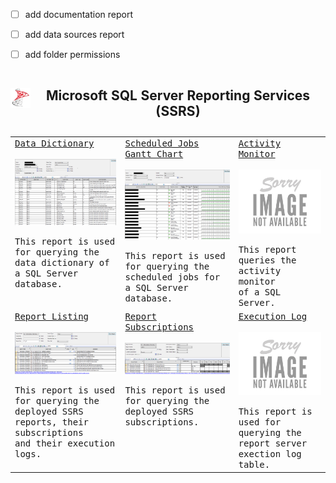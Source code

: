 
- [ ] add documentation report
- [ ] add data sources report
- [ ] add folder permissions


<table style="width:100%">
    <caption>
        <h2>
            <img align="left" src="Images/ReadMe/App.png" width="32px">
            Microsoft SQL Server Reporting Services (SSRS)
        </h2>
    </caption>
    <tr valign="top">
        <td>
            <kbd>
                <a href="https://raw.githubusercontent.com/aduguid/SqlServerReportingServices/master/ServerDatabase/Database%20Dictionary.rdl">Data Dictionary</a>
                <br>
                <br>
                <img src="Images/ReadMe/ssrsdatadictionary.png" align="top" width="256px" title="Data Dictionary" />
                <br>
                <br>
                This report is used for querying the
                <br>
                data dictionary of a SQL Server database.
            </kbd>
        </td>
        <td>
            <kbd>
                <a href="https://raw.githubusercontent.com/aduguid/SqlServerReportingServices/master/ServerDatabase/Scheduled%20Jobs.rdl">Scheduled Jobs Gantt Chart</a>
                <br>
                <br>
                <img src="Images/ReadMe/ssrsscheduledjobs.png" align="top" width="256px" title="Scheduled Jobs Gantt Chart" />
                <br>
                <br>
                This report is used for querying the
                <br>
                scheduled jobs for a SQL Server database.
            </kbd>
        </td>
        <td>
            <kbd>
                <a href="https://raw.githubusercontent.com/aduguid/SqlServerReportingServices/master/ServerDatabase/Activity%20Moniter.rdl">Activity Monitor</a>
                <br>
                <br>
                <img src="Images/ReadMe/image-not-available.png" align="top" width="256px" title="Activity Monitor" />
                <br>
                <br>
                This report queries the activity monitor
                <br>
                of a SQL Server.
            </kbd>
        </td>
    </tr>
    <tr valign="top">
        <td>
            <kbd>
                <a href="https://raw.githubusercontent.com/aduguid/SqlServerReportingServices/master/ServerReports/Report%20List.rdl">Report Listing</a>
                <br>
                <br>
                <img src="Images/ReadMe/ssrsreportlisting.png" align="top" width="256px" title="Report Listing" />
                <br>
                <br>
                This report is used for querying the
                <br>
                deployed SSRS reports, their subscriptions
                <br>
                and their execution logs.
            </kbd>
        </td>
        <td>
            <kbd>
                <a href="https://raw.githubusercontent.com/aduguid/SqlServerReportingServices/master/ServerReports/Subscriptions.rdl">Report Subscriptions</a>
                <br>
                <br>
                <img src="Images/ReadMe/ssrsreportsubscriptions.png" align="top" width="256px" title="Report Subscriptions" />
                <br>
                <br>
                This report is used for querying the
                <br>
                deployed SSRS subscriptions.
            </kbd>
        </td>
        <td>
            <kbd>
                <a href="https://raw.githubusercontent.com/aduguid/SqlServerReportingServices/master/ServerReports/Execution%20Log.rdl">Execution Log</a>
                <br>
                <br>
                <img src="Images/ReadMe/image-not-available.png" align="top" width="256px" title="Execution Log" />
                <br>
                <br>
                This report is used for querying the
                <br>
                report server exection log table.
            </kbd>
        </td>
    </tr>
</table>
